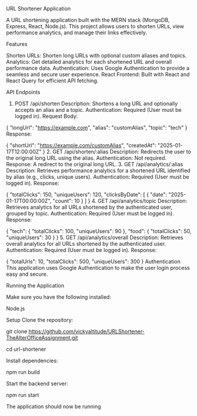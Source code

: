 URL Shortener Application

A URL shortening application built with the MERN stack (MongoDB, Express, React, Node.js). This project allows users to shorten URLs, view performance analytics, and manage their links effectively.

Features

Shorten URLs: Shorten long URLs with optional custom aliases and topics.
Analytics: Get detailed analytics for each shortened URL and overall performance data.
Authentication: Uses Google Authentication to provide a seamless and secure user experience.
React Frontend: Built with React and React Query for efficient API fetching.


API Endpoints

1. POST /api/shorten
Description: Shortens a long URL and optionally accepts an alias and a topic.
Authentication: Required (User must be logged in).
Request Body:

{
  "longUrl": "https://example.com",
  "alias": "customAlias",
  "topic": "tech"
}
Response:

{
  "shortUrl": "https://example.com/customAlias",
  "createdAt": "2025-01-17T12:00:00Z"
}
2. GET /api/shorten/:alias
Description: Redirects the user to the original long URL using the alias.
Authentication: Not required.
Response: A redirect to the original long URL.
3. GET /api/analytics/:alias
Description: Retrieves performance analytics for a shortened URL identified by alias (e.g., clicks, unique users).
Authentication: Required (User must be logged in).
Response:

{
  "totalClicks": 150,
  "uniqueUsers": 120,
  "clicksByDate": [
    {
      "date": "2025-01-17T00:00:00Z",
      "count": 10
    }
  ]
}
4. GET /api/analytics/topic
Description: Retrieves analytics for all URLs shortened by the authenticated user, grouped by topic.
Authentication: Required (User must be logged in).
Response:

{
  "tech": {
    "totalClicks": 100,
    "uniqueUsers": 90
  },
  "food": {
    "totalClicks": 50,
    "uniqueUsers": 30
  }
}
5. GET /api/analytics/overall
Description: Retrieves overall analytics for all URLs shortened by the authenticated user.
Authentication: Required (User must be logged in).
Response:

{
  "totalUrls": 10,
  "totalClicks": 500,
  "uniqueUsers": 300
}
Authentication
This application uses Google Authentication to make the user login process easy and secure.



Running the Application

Make sure you have the following installed:

Node.js

Setup
Clone the repository:


git clone https://github.com/vickyaltitude/URLShortener-TheAlterOfficeAssignment.git

cd url-shortener

Install dependencies:

npm run build

Start the backend server:

npm run start

The application should now be running 